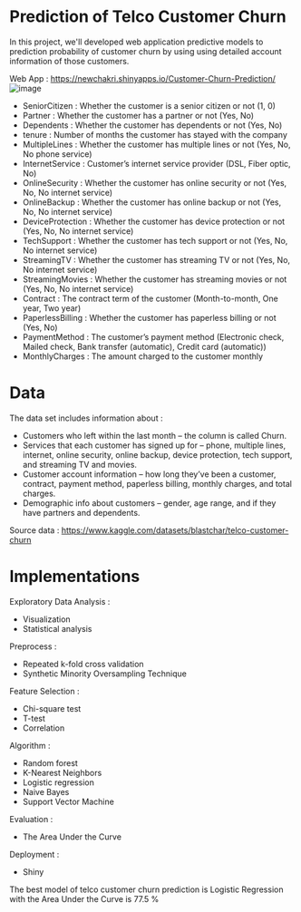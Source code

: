 # Prediction of Telco Customer Churn
In this project, we'll developed web application predictive models to prediction probability of customer churn 
by using using detailed account information of those customers.

Web App : https://newchakri.shinyapps.io/Customer-Churn-Prediction/ 
![image](https://github.com/NewChakri/Telco-Customer-Churn-Prediction/assets/99199609/c146e4d9-799f-4b31-93fa-eff51c56ef25)


- SeniorCitizen : Whether the customer is a senior citizen or not (1, 0)
- Partner : Whether the customer has a partner or not (Yes, No)
- Dependents : Whether the customer has dependents or not (Yes, No)
- tenure : Number of months the customer has stayed with the company
- MultipleLines : Whether the customer has multiple lines or not (Yes, No, No phone service)
- InternetService : Customer’s internet service provider (DSL, Fiber optic, No)
- OnlineSecurity : Whether the customer has online security or not (Yes, No, No internet service)
- OnlineBackup : Whether the customer has online backup or not (Yes, No, No internet service)
- DeviceProtection : Whether the customer has device protection or not (Yes, No, No internet service)
- TechSupport : Whether the customer has tech support or not (Yes, No, No internet service)
- StreamingTV : Whether the customer has streaming TV or not (Yes, No, No internet service)
- StreamingMovies : Whether the customer has streaming movies or not (Yes, No, No internet service)
- Contract : The contract term of the customer (Month-to-month, One year, Two year)
- PaperlessBilling : Whether the customer has paperless billing or not (Yes, No)
- PaymentMethod : The customer’s payment method (Electronic check, Mailed check, Bank transfer (automatic), Credit card (automatic))
- MonthlyCharges : The amount charged to the customer monthly

# Data

The data set includes information about :

- Customers who left within the last month – the column is called Churn.
- Services that each customer has signed up for – phone, multiple lines, internet, online security, online backup, device protection, tech support, and streaming TV and movies.
- Customer account information – how long they’ve been a customer, contract, payment method, paperless billing, monthly charges, and total charges.
- Demographic info about customers – gender, age range, and if they have partners and dependents.

Source data : https://www.kaggle.com/datasets/blastchar/telco-customer-churn

# Implementations

Exploratory Data Analysis :
- Visualization
- Statistical analysis

Preprocess :
- Repeated k-fold cross validation
- Synthetic Minority Oversampling Technique

Feature Selection :
- Chi-square test
- T-test
- Correlation

Algorithm :
- Random forest
- K-Nearest Neighbors
- Logistic regression
- Naive Bayes
- Support Vector Machine

Evaluation :
- The Area Under the Curve

Deployment :
- Shiny

The best model of telco customer churn prediction is Logistic Regression with the Area Under the Curve is 77.5 %
